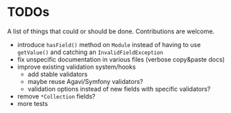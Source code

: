 # TODOs

A list of things that could or should be done. Contributions are welcome.

- introduce `hasField()` method on `Module` instead of having to use `getValue()` and catching an `InvalidFieldException`
- fix unspecific documentation in various files (verbose copy&paste docs)
- improve existing validation system/hooks
  - add stable validators
  - maybe reuse Agavi/Symfony validators?
  - validation options instead of new fields with specific validators?
- remove `*Collection` fields?
- more tests
